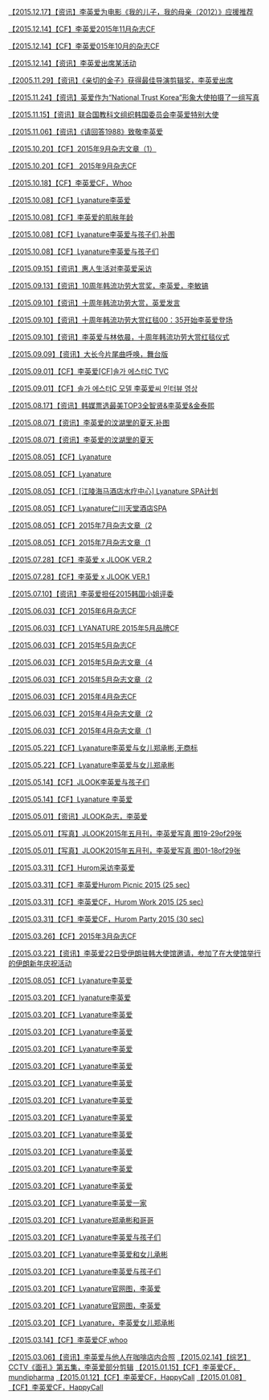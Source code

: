 <a href="https://weibo.com/6493535909/Il4pocMJ3" rel="nofollow">【2015.12.17】【资讯】李英爱为电影《我的儿子，我的母亲（2012）》应援推荐</a>

<a href="https://weibo.com/6493535909/I6idZnY2I" rel="nofollow">【2015.12.14】【CF】李英爱2015年11月杂志CF</a>

<a href="https://weibo.com/6493535909/I6idh6QKA" rel="nofollow">【2015.12.14】【CF】李英爱015年10月的杂志CF</a>

<a href="https://weibo.com/6493535909/IldVkbYCu" rel="nofollow">【2015.12.14】【资讯】李英爱出席某活动</a>

<a href="https://weibo.com/6493535909/Imi4VrXx0" rel="nofollow">【2005.11.29】【资讯】《亲切的金子》获得最佳导演剪辑奖，李英爱出席</a>

<a href="https://weibo.com/6493535909/IlwZ1mXNq" rel="nofollow">【2015.11.24】【资讯】英爱作为“National Trust Korea”形象大使拍摄了一组写真</a>

<a href="https://weibo.com/6493535909/HsG65gOeO" rel="nofollow">【2015.11.15】【资讯】联合国教科文组织韩国委员会李英爱特别大使</a>

<a href="https://weibo.com/1843443790/IlaiGqttA" rel="nofollow">【2015.11.06】【资讯】《请回答1988》致敬李英爱</a>

<a href="https://weibo.com/6493535909/I6iclrwhT" rel="nofollow">【2015.10.20】【CF】2015年9月杂志文章（1）</a>

<a href="https://weibo.com/6493535909/I6ibGEE5o" rel="nofollow">【2015.10.20】【CF】 2015年9月杂志CF</a>

<a href="https://weibo.com/6493535909/IjHBE7ufj" rel="nofollow">【2015.10.18】【CF】李英爱CF，Whoo</a>

<a href="https://weibo.com/6493535909/Ij64xo4d4" rel="nofollow">【2015.10.08】【CF】Lyanature李英爱</a>

<a href="https://weibo.com/6493535909/I6jGs8HiX" rel="nofollow">【2015.10.08】【CF】李英爱的肌肤年龄</a>

<a href="https://weibo.com/6493535909/IhAB0hTJN" rel="nofollow">【2015.10.08】【CF】Lyanature李英爱与孩子们,补图</a>

<a href="https://weibo.com/6493535909/I6rOMx5kZ" rel="nofollow">【2015.10.08】【CF】Lyanature李英爱与孩子们</a>

<a href="https://weibo.com/6493535909/Im05OyjKY" rel="nofollow">【2015.09.15】【资讯】惠人生活对李英爱采访</a>

<a href="https://tieba.baidu.com/p/6151221492" rel="nofollow">【2015.09.13】【资讯】10周年韩流功劳大赏奖，李英爱，李敏镐</a>

<a href="https://weibo.com/6493535909/HrIpz7zOu" rel="nofollow">【2015.09.10】【资讯】十周年韩流功劳大赏，英爱发言</a>

<a href="https://weibo.com/6493535909/Hvv61dg7Z" rel="nofollow">【2015.09.10】【资讯】十周年韩流功劳大赏红毯00：35开始李英爱登场</a>

<a href="https://weibo.com/6493535909/ImJl40JDe" rel="nofollow">【2015.09.10】【资讯】李英爱与林依晨，十周年韩流功劳大赏红毯仪式</a>

<a href="https://www.bilibili.com/video/BV1kk4y1179Y/" rel="nofollow">【2015.09.09】【资讯】大长今片尾曲呼唤，舞台版</a>

<a href="https://weibo.com/6493535909/I6aUKmK87" rel="nofollow">【2015.09.01】【CF】李英爱[CF]솔가 에스터C TVC</a>

<a href="https://weibo.com/6493535909/I6aTcD6pB" rel="nofollow">【2015.09.01】【CF】솔가 에스터C 모델 李英爱씨 인터뷰 영상</a>

<a href="https://weibo.com/6493535909/IbrbQgIpP" rel="nofollow">【2015.08.17】【资讯】韩媒票选最美TOP3全智贤&amp;李英爱&amp;金泰熙</a>

<a href="https://weibo.com/6493535909/IhAzT7oxm" rel="nofollow">【2015.08.07】【资讯】李英爱的汶湖里的夏天,补图</a>

<a href="https://weibo.com/ttarticle/p/show?id=2309404414997890465819" rel="nofollow">【2015.08.07】【资讯】李英爱的汶湖里的夏天</a>

<a href="https://weibo.com/6493535909/JfsmRy6wA" rel="nofollow">【2015.08.05】【CF】Lyanature</a>

<a href="https://weibo.com/6493535909/IhAACkpqU" rel="nofollow">【2015.08.05】【CF】Lyanature</a>

<a href="https://weibo.com/6493535909/I6i0J57Lw" rel="nofollow">【2015.08.05】【CF】[江陵海马酒店水疗中心] Lyanature SPA计划</a>

<a href="https://weibo.com/6493535909/I6s5hcGa7" rel="nofollow">【2015.08.05】【CF】Lyanature仁川天堂酒店SPA</a>

<a href="https://weibo.com/6493535909/I6hZwgvL2" rel="nofollow">【2015.08.05】【CF】2015年7月杂志文章（2</a>

<a href="https://weibo.com/6493535909/I6hYur6YI" rel="nofollow">【2015.08.05】【CF】2015年7月杂志文章（1</a>

<a href="https://weibo.com/6493535909/I667nuafb" rel="nofollow">【2015.07.28】【CF】李英爱 x JLOOK VER.2</a>

<a href="https://weibo.com/6493535909/I666ImDBN" rel="nofollow">【2015.07.28】【CF】李英爱 x JLOOK VER.1</a>

<a href="https://weibo.com/6493535909/ImTrulYTr" rel="nofollow">【2015.07.10】【资讯】李英爱担任2015韩国小姐评委</a>

<a href="https://weibo.com/6493535909/I6hWrqwpj" rel="nofollow">【2015.06.03】【CF】2015年6月杂志CF</a>

<a href="https://weibo.com/6493535909/I6hVp0dQ5" rel="nofollow">【2015.06.03】【CF】LYANATURE 2015年5月品牌CF</a>

<a href="https://weibo.com/6493535909/I6hUAbxxE" rel="nofollow">【2015.06.03】【CF】2015年5月杂志CF</a>

<a href="https://weibo.com/6493535909/I6hTxsosf" rel="nofollow">【2015.06.03】【CF】2015年5月杂志文章（4</a>

<a href="https://weibo.com/6493535909/I6hSeu72B" rel="nofollow">【2015.06.03】【CF】2015年5月杂志文章（2</a>

<a href="https://weibo.com/6493535909/I6hQVt8LM" rel="nofollow">【2015.06.03】【CF】2015年4月杂志CF</a>

<a href="https://weibo.com/6493535909/I6hPM0cn4" rel="nofollow">【2015.06.03】【CF】2015年4月杂志文章（2</a>

<a href="https://weibo.com/6493535909/I6hOzd8UR" rel="nofollow">【2015.06.03】【CF】2015年4月杂志文章（1</a>

<a href="https://weibo.com/6493535909/Im05O1pi9" rel="nofollow">【2015.05.22】【CF】Lyanature李英爱与女儿郑承彬,无商标</a>

<a href="https://weibo.com/6493535909/I6rNovriX" rel="nofollow">【2015.05.22】【CF】Lyanature李英爱与女儿郑承彬</a>

<a href="https://weibo.com/ttarticle/p/show?id=2309404415367442202671" rel="nofollow">【2015.05.14】【CF】JLOOK李英爱与孩子们</a>

<a href="https://weibo.com/6493535909/JfB8jjIlT" rel="nofollow">【2015.05.14】【CF】Lyanature 李英爱</a>

<a href="https://weibo.com/ttarticle/p/show?id=2309404378053143880468" rel="nofollow">【2015.05.01】【资讯】JLOOK杂志，李英爱</a>

<a href="https://weibo.com/6493535909/J57rr3Wvl" rel="nofollow">【2015.05.01】【写真】JLOOK2015年五月刊，李英爱写真 图19-29of29张</a>

<a href="https://weibo.com/6493535909/J57qWBlYB" rel="nofollow">【2015.05.01】【写真】JLOOK2015年五月刊，李英爱写真 图01-18of29张</a>

<a href="https://tieba.baidu.com/p/6138024124" rel="nofollow">【2015.03.31】【CF】Hurom采访李英爱</a>

<a href="https://weibo.com/6493535909/I6rBH5wVB" rel="nofollow">【2015.03.31】【CF】李英爱Hurom Picnic 2015 (25 sec)</a>

<a href="https://weibo.com/6493535909/I6pokpfzD" rel="nofollow">【2015.03.31】【CF】李英爱CF，Hurom Work 2015 (25 sec)</a>

<a href="https://weibo.com/6493535909/I6pl9AqFu" rel="nofollow">【2015.03.31】【CF】李英爱CF，Hurom Party 2015 (30 sec)</a>

<a href="https://weibo.com/6493535909/I6hMOd66Q" rel="nofollow">【2015.03.26】【CF】2015年3月杂志CF</a>

<a href="https://weibo.com/1642591402/C9TS8gqLm" rel="nofollow">【2015.03.22】【资讯】李英爱22日受伊朗驻韩大使馆邀请，参加了在大使馆举行的伊朗新年庆祝活动</a>

<a href="https://weibo.com/6493535909/JwtXZxUtz" rel="nofollow">【2015.08.05】【CF】Lyanature李英爱​​​​</a>

<a href="https://weibo.com/6493535909/K11H07kD4" rel="nofollow">【2015.03.20】【CF】lyanature李英爱</a>

<a href="https://weibo.com/6493535909/JE6GPaJWi" rel="nofollow">【2015.03.20】【CF】Lyanature李英爱</a>

<a href="https://weibo.com/6493535909/JxyiYryxR" rel="nofollow">【2015.03.20】【CF】Lyanature李英爱</a>

<a href="https://weibo.com/6493535909/JbEeRdm2K" rel="nofollow">【2015.03.20】【CF】Lyanature李英爱</a>

<a href="https://weibo.com/6493535909/IDj8MAEPF" rel="nofollow">【2015.03.20】【CF】Lyanature李英爱</a>

<a href="https://weibo.com/6493535909/IzP7zdO8t" rel="nofollow">【2015.03.20】【CF】Lyanature李英爱</a>

<a href="https://weibo.com/6493535909/IyriC4Nqj" rel="nofollow">【2015.03.20】【CF】Lyanature李英爱</a>

<a href="https://weibo.com/6493535909/IwjGN7MGR" rel="nofollow">【2015.03.20】【CF】Lyanature李英爱</a>

<a href="https://weibo.com/6493535909/ItgMo2iDi" rel="nofollow">【2015.03.20】【CF】Lyanature李英爱</a>

<a href="https://weibo.com/6493535909/IscLw7hct" rel="nofollow">【2015.03.20】【CF】Lyanature李英爱</a>

<a href="https://weibo.com/6493535909/Invaoaxj5" rel="nofollow">【2015.03.20】【CF】Lyanature李英爱</a>

<a href="https://weibo.com/6493535909/Ik042tb5q" rel="nofollow">【2015.03.20】【CF】Lyanature李英爱</a>

<a href="https://weibo.com/6493535909/Ii2jkoLtN" rel="nofollow">【2015.03.20】【CF】Lyanature李英爱一家</a>

<a href="https://weibo.com/6493535909/IfL8FsBk2" rel="nofollow">【2015.03.20】【CF】Lyanature郑承彬和哥哥</a>

<a href="https://weibo.com/6493535909/IdWaGDtlt" rel="nofollow">【2015.03.20】【CF】Lyanature李英爱与孩子们</a>

<a href="https://weibo.com/6493535909/Ia3tmpj8V" rel="nofollow">【2015.03.20】【CF】Lyanature李英爱和女儿承彬</a>

<a href="https://weibo.com/ttarticle/p/show?id=2309404415366213271567" rel="nofollow">【2015.03.20】【CF】Lyanature李英爱与孩子们</a>

<a href="https://weibo.com/6493535909/I6rVMgnPs" rel="nofollow">【2015.03.20】【CF】Lyanature官网图，李英爱</a>

<a href="https://weibo.com/6493535909/IqoIlwfxY" rel="nofollow">【2015.03.20】【CF】Lyanature官网图，李英爱</a>

<a href="https://weibo.com/3965220781/Ih57Z3A1Z" rel="nofollow">【2015.03.20】【CF】Lyanature，李英爱女儿郑承彬</a>

<a href="https://weibo.com/6493535909/Ijy74D3UF" rel="nofollow">【2015.03.14】【CF】李英爱CF,whoo</a>

<a href="https://tieba.baidu.com/p/6219236318" rel="nofollow">【2015.03.06】【资讯】李英爱与他人在咖啡店内合照</a>
<a href="https://weibo.com/6493535909/HmTAcbeYl" rel="nofollow">【2015.02.14】【综艺】 CCTV《面孔》第五集，李英爱部分剪辑</a>
<a href="https://weibo.com/6493535909/IjoGFnzBC" rel="nofollow">【2015.01.15】【CF】李英爱CF，mundipharma</a>
<a href="https://weibo.com/6493535909/IjfvriVRN" rel="nofollow">【2015.01.12】【CF】李英爱CF，HappyCall</a>
<a href="https://weibo.com/6493535909/Ijfvj2eFh" rel="nofollow">【2015.01.08】【CF】李英爱CF，HappyCall</a>
